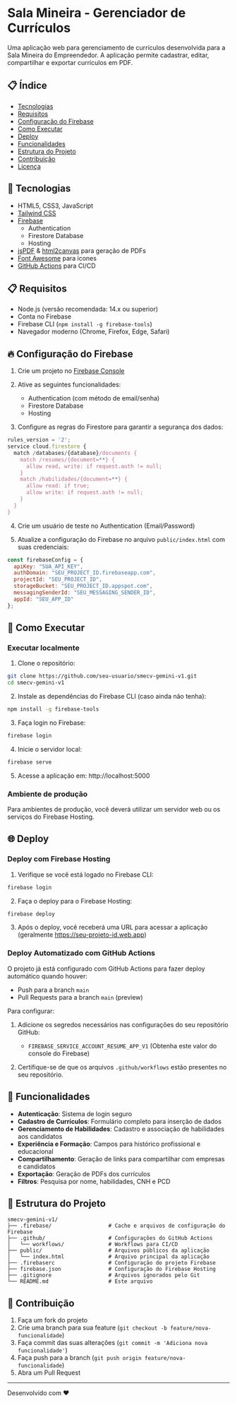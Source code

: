 # Sala Mineira - Gerenciador de Currículos

Uma aplicação web para gerenciamento de currículos desenvolvida para a Sala Mineira do Empreendedor. A aplicação permite cadastrar, editar, compartilhar e exportar currículos em PDF.

<!-- ![Screenshot do Aplicativo](https://placehold.co/600x400/e2e8f0/475569?text=Sala+Mineira+Screenshot) -->

## 📋 Índice

- [Tecnologias](#tecnologias)
- [Requisitos](#requisitos)
- [Configuração do Firebase](#configuração-do-firebase)
- [Como Executar](#como-executar)
- [Deploy](#deploy)
- [Funcionalidades](#funcionalidades)
- [Estrutura do Projeto](#estrutura-do-projeto)
- [Contribuição](#contribuição)
- [Licença](#licença)

## 🚀 Tecnologias

- HTML5, CSS3, JavaScript
- [Tailwind CSS](https://tailwindcss.com/)
- [Firebase](https://firebase.google.com/)
  - Authentication
  - Firestore Database
  - Hosting
- [jsPDF](https://github.com/parallax/jsPDF) & [html2canvas](https://html2canvas.hertzen.com/) para geração de PDFs
- [Font Awesome](https://fontawesome.com/) para ícones
- [GitHub Actions](https://github.com/features/actions) para CI/CD

## 📋 Requisitos

- Node.js (versão recomendada: 14.x ou superior)
- Conta no Firebase
- Firebase CLI (`npm install -g firebase-tools`)
- Navegador moderno (Chrome, Firefox, Edge, Safari)

## 🔥 Configuração do Firebase

1. Crie um projeto no [Firebase Console](https://console.firebase.google.com/)

2. Ative as seguintes funcionalidades:
   - Authentication (com método de email/senha)
   - Firestore Database
   - Hosting

3. Configure as regras do Firestore para garantir a segurança dos dados:

```javascript
rules_version = '2';
service cloud.firestore {
  match /databases/{database}/documents {
    match /resumes/{document=**} {
      allow read, write: if request.auth != null;
    }
    match /habilidades/{document=**} {
      allow read: if true;
      allow write: if request.auth != null;
    }
  }
}
```

4. Crie um usuário de teste no Authentication (Email/Password)

5. Atualize a configuração do Firebase no arquivo `public/index.html` com suas credenciais:

```javascript
const firebaseConfig = {
  apiKey: "SUA_API_KEY",
  authDomain: "SEU_PROJECT_ID.firebaseapp.com",
  projectId: "SEU_PROJECT_ID",
  storageBucket: "SEU_PROJECT_ID.appspot.com",
  messagingSenderId: "SEU_MESSAGING_SENDER_ID",
  appId: "SEU_APP_ID"
};
```

## 🚀 Como Executar

### Executar localmente

1. Clone o repositório:
```bash
git clone https://github.com/seu-usuario/smecv-gemini-v1.git
cd smecv-gemini-v1
```

2. Instale as dependências do Firebase CLI (caso ainda não tenha):
```bash
npm install -g firebase-tools
```

3. Faça login no Firebase:
```bash
firebase login
```

4. Inicie o servidor local:
```bash
firebase serve
```

5. Acesse a aplicação em: http://localhost:5000

### Ambiente de produção

Para ambientes de produção, você deverá utilizar um servidor web ou os serviços do Firebase Hosting.

## 🌐 Deploy

### Deploy com Firebase Hosting

1. Verifique se você está logado no Firebase CLI:
```bash
firebase login
```

2. Faça o deploy para o Firebase Hosting:
```bash
firebase deploy
```

3. Após o deploy, você receberá uma URL para acessar a aplicação (geralmente https://seu-projeto-id.web.app)

### Deploy Automatizado com GitHub Actions

O projeto já está configurado com GitHub Actions para fazer deploy automático quando houver:

- Push para a branch `main`
- Pull Requests para a branch `main` (preview)

Para configurar:

1. Adicione os segredos necessários nas configurações do seu repositório GitHub:
   - `FIREBASE_SERVICE_ACCOUNT_RESUME_APP_V1` (Obtenha este valor do console do Firebase)

2. Certifique-se de que os arquivos `.github/workflows` estão presentes no seu repositório.

## 🎯 Funcionalidades

- **Autenticação**: Sistema de login seguro
- **Cadastro de Currículos**: Formulário completo para inserção de dados
- **Gerenciamento de Habilidades**: Cadastro e associação de habilidades aos candidatos
- **Experiência e Formação**: Campos para histórico profissional e educacional
- **Compartilhamento**: Geração de links para compartilhar com empresas e candidatos
- **Exportação**: Geração de PDFs dos currículos
- **Filtros**: Pesquisa por nome, habilidades, CNH e PCD

## 📁 Estrutura do Projeto

```
smecv-gemini-v1/
├── .firebase/                  # Cache e arquivos de configuração do Firebase
├── .github/                    # Configurações do GitHub Actions
│   └── workflows/              # Workflows para CI/CD
├── public/                     # Arquivos públicos da aplicação
│   └── index.html              # Arquivo principal da aplicação
├── .firebaserc                 # Configuração do projeto Firebase
├── firebase.json               # Configuração do Firebase Hosting
├── .gitignore                  # Arquivos ignorados pelo Git
└── README.md                   # Este arquivo
```

## 👥 Contribuição

1. Faça um fork do projeto
2. Crie uma branch para sua feature (`git checkout -b feature/nova-funcionalidade`)
3. Faça commit das suas alterações (`git commit -m 'Adiciona nova funcionalidade'`)
4. Faça push para a branch (`git push origin feature/nova-funcionalidade`)
5. Abra um Pull Request

<!-- ## 📄 Licença

Este projeto está licenciado sob a Licença MIT - veja o arquivo [LICENSE](LICENSE) para detalhes. -->

---

Desenvolvido com ❤️ 
